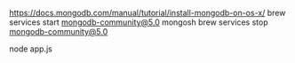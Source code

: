https://docs.mongodb.com/manual/tutorial/install-mongodb-on-os-x/
brew services start mongodb-community@5.0
mongosh
brew services stop mongodb-community@5.0 


node app.js